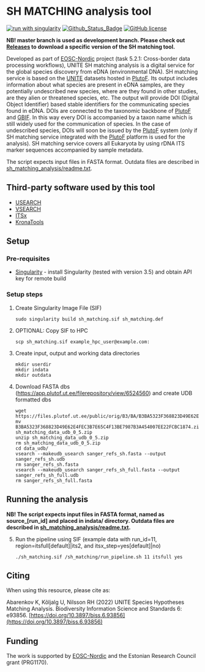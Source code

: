 # SH MATCHING analysis tool

[![run with singularity](https://img.shields.io/badge/run%20with-singularity-blue?style=flat&logo=singularity)](https://sylabs.io/docs/)
[![Github_Status_Badge](https://img.shields.io/badge/GitHub-2.0.0-blue.svg)](https://github.com/TU-NHM/sh_matching_pub)
[![GitHub license](https://img.shields.io/github/license/TU-NHM/sh_matching_pub)](https://github.com/TU-NHM/sh_matching_pub/blob/master/LICENSE.md)

**NB! master branch is used as development branch. Please check out [Releases](https://github.com/TU-NHM/sh_matching_pub/releases) to download a specific version of the SH matching tool.**

Developed as part of [EOSC-Nordic](https://www.eosc-nordic.eu/) project (task 5.2.1: Cross-border data processing workflows), UNITE SH matching analysis is a digital service for the global species discovery from eDNA (environmental DNA). SH matching service is based on the [UNITE](https://unite.ut.ee) datasets hosted in [PlutoF](https://plutof.ut.ee). Its output includes information about what species are present in eDNA samples, are they potentially undescribed new species, where are they found in other studies, are they alien or threatened species, etc. The output will provide DOI (Digital Object Identifier) based stable identifiers for the communicating species found in eDNA. DOIs are connected to the taxonomic backbone of [PlutoF](https://plutof.ut.ee) and [GBIF](https://www.gbif.org). In this way every DOI is accompanied by a taxon name which is still widely used for the communication of species. In the case of undescribed species, DOIs will soon be issued by the [PlutoF](https://plutof.ut.ee) system (only if SH matching service integrated with the [PlutoF](https://plutof.ut.ee) platform is used for the analysis). SH matching service covers all Eukaryota by using rDNA ITS marker sequences accompanied by sample metadata.

The script expects input files in FASTA format. Outdata files are described in [sh_matching_analysis/readme.txt](https://github.com/TU-NHM/sh_matching_pub/blob/master/sh_matching_analysis/readme.txt).

## Third-party software used by this tool

* [USEARCH](https://www.drive5.com/usearch/)
* [VSEARCH](https://github.com/torognes/vsearch)
* [ITSx](https://microbiology.se/software/itsx/)
* [KronaTools](https://github.com/marbl/Krona/wiki/KronaTools)

## Setup

### Pre-requisites

* [Singularity](https://sylabs.io/singularity/) - install Singularity (tested with version 3.5) and obtain API key for remote build

### Setup steps

1. Create Singularity Image File (SIF)
    ```console
    sudo singularity build sh_matching.sif sh_matching.def
    ```

2. OPTIONAL: Copy SIF to HPC
    ```console
    scp sh_matching.sif example_hpc_user@example.com:
    ```

3. Create input, output and working data directories
    ```console
    mkdir userdir
    mkdir indata
    mkdir outdata
    ```

4. Download FASTA dbs (https://app.plutof.ut.ee/filerepository/view/6524560) and create UDB formatted dbs
    ```console
    wget https://files.plutof.ut.ee/public/orig/B3/BA/B3BA5323F368823D49E62E4FEC3B7E65C4F13BE7987B3A454007EE22FCBC1874.zip
    mv B3BA5323F368823D49E62E4FEC3B7E65C4F13BE7987B3A454007EE22FCBC1874.zip sh_matching_data_udb_0_5.zip
    unzip sh_matching_data_udb_0_5.zip
    rm sh_matching_data_udb_0_5.zip
    cd data_udb/
    vsearch --makeudb_usearch sanger_refs_sh.fasta --output sanger_refs_sh.udb
    rm sanger_refs_sh.fasta
    vsearch --makeudb_usearch sanger_refs_sh_full.fasta --output sanger_refs_sh_full.udb
    rm sanger_refs_sh_full.fasta
    ```

## Running the analysis

**NB! The script expects input files in FASTA format, named as source_[run_id] and placed in indata/ directory. Outdata files are described in [sh_matching_analysis/readme.txt](https://github.com/TU-NHM/sh_matching_pub/blob/master/sh_matching_analysis/readme.txt).**

5. Run the pipeline using SIF (example data with run_id=11, region=itsfull[default]|its2, and itsx_step=yes[default]|no)
    ```console
    ./sh_matching.sif /sh_matching/run_pipeline.sh 11 itsfull yes
    ```

## Citing

When using this resource, please cite as:

Abarenkov K, Kõljalg U, Nilsson RH (2022) UNITE Species Hypotheses Matching Analysis. Biodiversity Information Science and Standards 6: e93856. [https://doi.org/10.3897/biss.6.93856](https://doi.org/10.3897/biss.6.93856)

## Funding

The work is supported by [EOSC-Nordic](https://eosc-nordic.eu/) and the Estonian Research Council grant (PRG1170).
